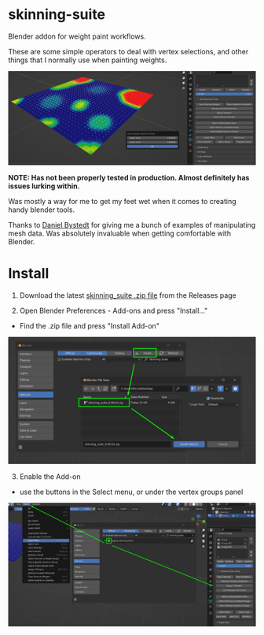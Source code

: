 # skinning-suite
Blender addon for weight paint workflows.

These are some simple operators to deal with vertex selections, and other things that I normally use when painting weights.

![header image](docs/header_image.png)

**NOTE: Has not been properly tested in production. Almost definitely has issues lurking within.**

Was mostly a way for me to get my feet wet when it comes to creating handy blender tools.

Thanks to [Daniel Bystedt](https://twitter.com/3dbystedt) for giving me a bunch of examples of manipulating mesh data. Was absolutely invaluable when getting comfortable with Blender.

# Install

1. Download the latest [skinning_suite .zip file](https://github.com/rBrenick/skinning-suite/releases/download/0.00.02/skinning_suite_0_00_02.zip) from the Releases page

2. Open Blender Preferences - Add-ons and press "Install..."
- Find the .zip file and press "Install Add-on"

![blender prefs](docs/install_step_1.png)

3. Enable the Add-on
- use the buttons in the Select menu, or under the vertex groups panel

![blender ui](docs/install_step_2.png)
